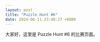 ```yaml
---
layout: post
title: "Puzzle Hunt #6"
date: 2024-06-11 23:40:27 +0800
---
```


大家好，这里是 Puzzle Hunt #6 的比赛页面。